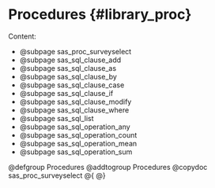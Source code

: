# Procedures {#library_proc}

Content:

- @subpage sas_proc_surveyselect
- @subpage sas_sql_clause_add
- @subpage sas_sql_clause_as
- @subpage sas_sql_clause_by
- @subpage sas_sql_clause_case
- @subpage sas_sql_clause_if
- @subpage sas_sql_clause_modify
- @subpage sas_sql_clause_where
- @subpage sas_sql_list
- @subpage sas_sql_operation_any
- @subpage sas_sql_operation_count
- @subpage sas_sql_operation_mean
- @subpage sas_sql_operation_sum

@defgroup Procedures
@addtogroup Procedures
@copydoc sas_proc_surveyselect
@{
@}
